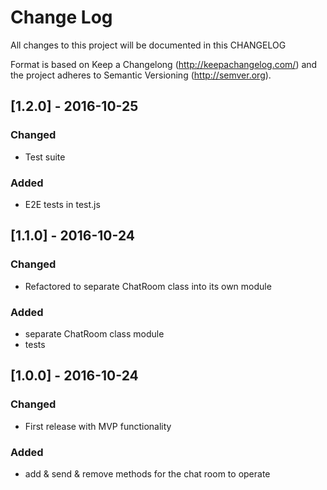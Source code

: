 # Change Log
All changes to this project will be documented in this CHANGELOG

Format is based on Keep a Changelong (http://keepachangelog.com/) and the project adheres to Semantic Versioning (http://semver.org).


## [1.2.0] - 2016-10-25
### Changed
- Test suite

### Added
- E2E tests in test.js

## [1.1.0] - 2016-10-24
### Changed
- Refactored to separate ChatRoom class into its own module

### Added
- separate ChatRoom class module
- tests

## [1.0.0] - 2016-10-24
### Changed
- First release with MVP functionality

### Added
- add & send & remove methods for the chat room to operate